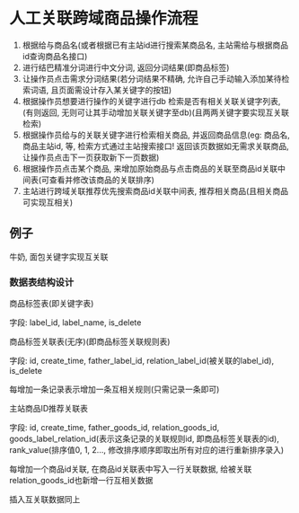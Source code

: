 # 人工关联跨域商品操作流程
1. 根据给与商品名(或者根据已有主站id进行搜索某商品名, 主站需给与根据商品id查询商品名接口)
2. 进行结巴精准分词进行中文分词, 返回分词结果(即商品标签)
3. 让操作员点击需求分词结果(若分词结果不精确, 允许自己手动输入添加某待检索词语, 且页面需设计存入某关键字的按钮)
4. 根据操作员想要进行操作的关键字进行db 检索是否有相关关联关键字列表, (有则返回, 无则可让其手动增加关联关键字至db)(且两两关键字要实现互关联检索)
5. 根据操作员给与的关联关键字进行检索相关商品, 并返回商品信息(eg: 商品名, 商品主站id, 等, 检索方式通过主站搜索接口! 返回该页数据如无需求关联商品, 让操作员点击下一页获取新下一页数据)
6. 根据操作员点击某个商品, 来增加原始商品与点击商品的关联至商品id关联中间表(可查看并修改该商品的关联排序)
7. 主站进行跨域关联推荐优先搜索商品id关联中间表, 推荐相关商品(且相关商品可实现互相关)

## 例子
牛奶, 面包关键字实现互关联

### 数据表结构设计
商品标签表(即关键字表)

字段: label_id, label_name, is_delete

商品标签关联表(无序)(即商品标签关联规则表)

字段: id, create_time, father_label_id, relation_label_id(被关联的label_id), is_delete

每增加一条记录表示增加一条互相关规则(只需记录一条即可)

主站商品ID推荐关联表

字段: id, create_time, father_goods_id, relation_goods_id, goods_label_relation_id(表示这条记录的关联规则id, 即商品标签关联表的id), rank_value(排序值0, 1, 2..., 修改排序顺序即取出所有对应的进行重新排序录入)

每增加一个商品id关联, 在商品id关联表中写入一行关联数据, 给被关联relation_goods_id也新增一行互相关数据

插入互关联数据同上